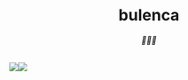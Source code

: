 <h1 align="center">bulenca</h1>
<center>
    <h6 align="center">🤫🤫🤫</h6>
    <div style="display: flex;align-items: start;">
        <img src="https://github-readme-stats.vercel.app/api/top-langs/?username=bulenca&layout=compact&theme=dark"/>
        <img src="https://streak-stats.demolab.com/?user=bulenca&theme=dark&hide_total_contributions=true"/>
    </div>
</center>
